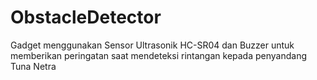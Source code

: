 # ObstacleDetector
Gadget menggunakan Sensor Ultrasonik HC-SR04 dan Buzzer untuk memberikan peringatan saat mendeteksi rintangan kepada penyandang Tuna Netra

